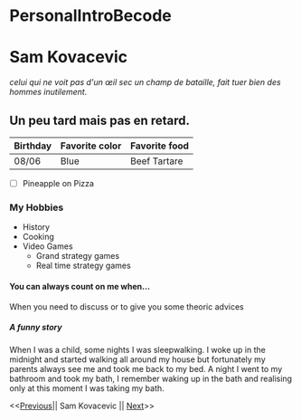 # PersonalIntroBecode

# Sam Kovacevic
*celui qui ne voit pas d'un œil sec un champ de bataille, fait tuer bien des hommes inutilement.*
## Un peu tard mais pas en retard.

| Birthday | Favorite color | Favorite food |
| ----------- | ----------- | ----------- |
| 08/06 | Blue | Beef Tartare |
- [ ] Pineapple on Pizza

### My Hobbies

- History
- Cooking
- Video Games
    - Grand strategy games
    - Real time strategy games

#### You can always count on me when...

When you need to discuss or to give you some theoric advices

##### A funny story

When I was a child, some nights I was sleepwalking. I woke up in the midnight and started walking all around my house but fortunately my parents always see me and took me back to my bed. A night I went to my bathroom and took my bath, I remember waking up in the bath and realising only at this moment I was taking my bath.

<<[Previous]()|| Sam Kovacevic || [Next]()>>


